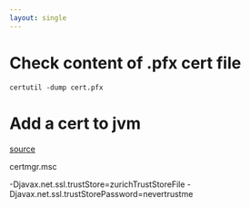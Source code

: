 ```yaml
---
layout: single
---
```


# Check content of .pfx cert file

```certutil -dump cert.pfx```

# Add a cert to jvm
[source](https://connect2id.com/blog/importing-ca-root-cert-into-jvm-trust-store)

certmgr.msc

-Djavax.net.ssl.trustStore=zurichTrustStoreFile -Djavax.net.ssl.trustStorePassword=nevertrustme